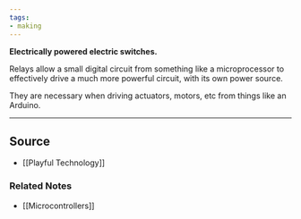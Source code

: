 ```yaml
---
tags:
- making
---
```

**Electrically powered electric switches.**

Relays allow a small digital circuit from something like a microprocessor to effectively drive a much more powerful circuit, with its own power source.

They are necessary when driving actuators, motors, etc from things like an Arduino. 

---

## Source
- [[Playful Technology]]

### Related Notes
- [[Microcontrollers]]